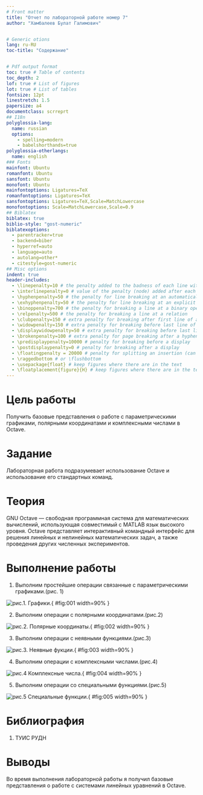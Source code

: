 ```yaml
---
# Front matter
title: "Отчет по лабораторной работе номер 7"
author: "Хамбалеев Булат Галимович"


# Generic otions
lang: ru-RU
toc-title: "Содержание"


# Pdf output format
toc: true # Table of contents
toc_depth: 2
lof: true # List of figures
lot: true # List of tables
fontsize: 12pt
linestretch: 1.5
papersize: a4
documentclass: scrreprt
## I18n
polyglossia-lang:
  name: russian
  options:
	- spelling=modern
	- babelshorthands=true
polyglossia-otherlangs:
  name: english
### Fonts
mainfont: Ubuntu
romanfont: Ubuntu
sansfont: Ubuntu
monofont: Ubuntu
mainfontoptions: Ligatures=TeX
romanfontoptions: Ligatures=TeX
sansfontoptions: Ligatures=TeX,Scale=MatchLowercase
monofontoptions: Scale=MatchLowercase,Scale=0.9
## Biblatex
biblatex: true
biblio-style: "gost-numeric"
biblatexoptions:
  - parentracker=true
  - backend=biber
  - hyperref=auto
  - language=auto
  - autolang=other*
  - citestyle=gost-numeric
## Misc options
indent: true
header-includes:
  - \linepenalty=10 # the penalty added to the badness of each line within a paragraph (no associated penalty node) Increasing the value makes tex try to have fewer lines in the paragraph.
  - \interlinepenalty=0 # value of the penalty (node) added after each line of a paragraph.
  - \hyphenpenalty=50 # the penalty for line breaking at an automatically inserted hyphen
  - \exhyphenpenalty=50 # the penalty for line breaking at an explicit hyphen
  - \binoppenalty=700 # the penalty for breaking a line at a binary operator
  - \relpenalty=500 # the penalty for breaking a line at a relation
  - \clubpenalty=150 # extra penalty for breaking after first line of a paragraph
  - \widowpenalty=150 # extra penalty for breaking before last line of a paragraph
  - \displaywidowpenalty=50 # extra penalty for breaking before last line before a display math
  - \brokenpenalty=100 # extra penalty for page breaking after a hyphenated line
  - \predisplaypenalty=10000 # penalty for breaking before a display
  - \postdisplaypenalty=0 # penalty for breaking after a display
  - \floatingpenalty = 20000 # penalty for splitting an insertion (can only be split footnote in standard LaTeX)
  - \raggedbottom # or \flushbottom
  - \usepackage{float} # keep figures where there are in the text
  - \floatplacement{figure}{H} # keep figures where there are in the text
---
```


# Цель работы

Получить базовые представления о работе с параметрическими графиками, полярными координатами и комплексными числами в Octave.

# Задание

Лабораторная работа подразумевает использование Octave и использование его стандартных команд.

# Теория

GNU Octave — свободная программная система для математических вычислений, использующая совместимый с MATLAB язык высокого уровня. Octave представляет интерактивный командный интерфейс для решения линейных и нелинейных математических задач, а также проведения других численных экспериментов.

# Выполнение работы

1. Выполним простейшие операции связанные с параметрическими графиками.(рис. 1)


![рис.1. Графики.](images/1.jpg){ #fig:001 width=90% }


2.  Выполним операции с полярными координатами.(рис.2)


![рис.2. Полярные координаты.](images/2.jpg){ #fig:002 width=90% }


3.  Выполним операции с неявными функциями.(рис.3)


![рис.3. Неявные фукции.](images/3.jpg){ #fig:003 width=90% }


4.  Выполним операции с комплексными числами.(рис.4)


![рис.4 Комплексные числа.](images/4.jpg){ #fig:004 width=90% }


5. Выполним операции со специальными функциями.(рис.5)


![рис.5 Специальные функции.](images/5.jpg){ #fig:005 width=90% }


# Библиография

1. ТУИС РУДН

# Выводы

Во время выполнения лабораторной работы я получил базовые представления о работе с системами линейных уравнений в Octave.